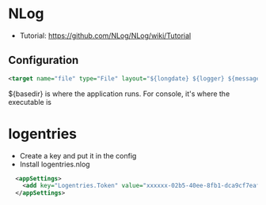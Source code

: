 # NLog

* Tutorial: https://github.com/NLog/NLog/wiki/Tutorial

## Configuration

```xml
<target name="file" type="File" layout="${longdate} ${logger} ${message} ${exception:format=tostring}" fileName="${basedir}/App_Data/nlog/mimarketweb-${shortdate}.log" archiveFileName="${basedir}/App_Data/nlog/log.{#}.txt" maxArchiveFiles="7" concurrentWrites="true" keepFileOpen="false" />
```

${basedir} is where the application runs. For console, it's where the executable is

# logentries

* Create a key and put it in the config
* Install logentries.nlog 

```xml
  <appSettings>
    <add key="Logentries.Token" value="xxxxxx-02b5-40ee-8fb1-dca9cf7eaf63 " />
  </appSettings>
```
